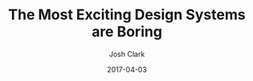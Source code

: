 ---
date: 2017-04-03
title: The Most Exciting Design Systems are Boring
author: Josh Clark
link: https://bigmedium.com/ideas/boring-design-systems.html
description: Design-system builders should resist the lure of the new. Don’t confuse design-system work with a rebrand or a tech-stack overhaul. The system’s design patterns should be familiar, even boring.
tags:
- process

# ================================
# ARTICLE TAGS AVAILABLE
# ================================
# - animation
# - code
# - contribution
# - design-tokens
# - figma
# - leadership
# - patterns
# - process
# - sketch
# ================================
---